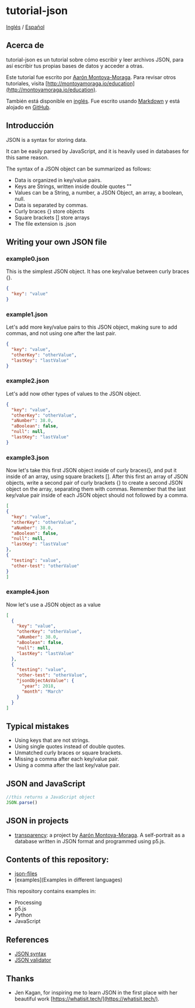 # tutorial-json

[Inglés](README.md) / [Español](README-es.md)

## Acerca de

tutorial-json es un tutorial sobre cómo escribir y leer archivos JSON, para así escribir tus propias bases de datos y acceder a otras.

Este tutorial fue escrito por [Aarón Montoya-Moraga](http://montoyamoraga.io/). Para revisar otros tutoriales, visita [http://montoyamoraga.io/education](http://montoyamoraga.io/education).

También está disponible en [inglés](README.md). Fue escrito usando  [Markdown](https://en.wikipedia.org/wiki/Markdown) y está alojado en [GitHub](https://github.com/).

## Introducción

JSON is a syntax for storing data.



It can be easily parsed by JavaScript, and it is heavily used in databases for this same reason.

The syntax of a JSON object can be summarized as follows:

* Data is organized in key/value pairs.
* Keys are Strings, written inside double quotes ""
* Values can be a String, a number, a JSON Object, an array, a boolean, null.
* Data is separated by commas.
* Curly braces {} store objects
* Square brackets [] store arrays
* The file extension is .json

## Writing your own JSON file

### example0.json

This is the simplest JSON object. It has one key/value between curly braces {}.

```json
{
  "key": "value"
}
```

### example1.json

Let's add more key/value pairs to this JSON object, making sure to add commas, and not using one after the last pair.

```json
{
  "key": "value",
  "otherKey": "otherValue",
  "lastKey": "lastValue"
}
```
### example2.json

Let's add now other types of values to the JSON object.

```json
{
  "key": "value",
  "otherKey": "otherValue",
  "aNumber": 38.0,
  "aBoolean": false,
  "null": null,
  "lastKey": "lastValue"
}
```

### example3.json

Now let's take this first JSON object inside of curly braces{}, and put it inside of an array, using square brackets []. After this first an array of JSON objects, write a second pair of curly brackets {} to create a second JSON object on the array, separating them with commas. Remember that the last key/value pair inside of each JSON object should not followed by a comma.

  ```json
[
  {
    "key": "value",
    "otherKey": "otherValue",
    "aNumber": 38.0,
    "aBoolean": false,
    "null": null,
    "lastKey": "lastValue"
  },
  {
    "testing": "value",
    "other-test": "otherValue"
  }
]
```

### example4.json

Now let's use a JSON object as a value

```json
[
  {
    "key": "value",
    "otherKey": "otherValue",
    "aNumber": 38.0,
    "aBoolean": false,
    "null": null,
    "lastKey": "lastValue"
  },
  {
    "testing": "value",
    "other-test": "otherValue",
    "jsonObjectAsValue": {
      "year": 2018,
      "month": "March"
    }
  }
]
```

## Typical mistakes

* Using keys that are not strings.
* Using single quotes instead of double quotes.
* Unmatched curly braces or square brackets.
* Missing a comma after each key/value pair.
* Using a comma after the last key/value pair.

## JSON and JavaScript

```javascript
//this returns a JavaScript object
JSON.parse()
```

## JSON in projects

* [transparency](http://montoyamoraga.io/transparency/): a project by [Aarón Montoya-Moraga](http://montoyamoraga.io/). A self-portrait as a database written in JSON format and programmed using p5.js.

## Contents of this repository:

* [json-files]()
* [examples](Examples in different languages)

This repository contains examples in:

* Processing
* p5.js
* Python
* JavaScript

## References

* [JSON syntax](https://www.w3schools.com/js/js_json_syntax.asp)
* [JSON validator](https://jsonlint.com/)

## Thanks

* Jen Kagan, for inspiring me to learn JSON in the first place with her beautiful work [https://whatisit.tech/](https://whatisit.tech/).
